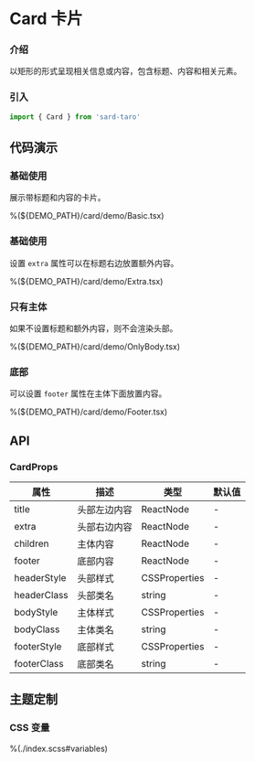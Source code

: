 # Card 卡片

### 介绍

以矩形的形式呈现相关信息或内容，包含标题、内容和相关元素。

### 引入

```ts
import { Card } from 'sard-taro'
```

## 代码演示

### 基础使用

展示带标题和内容的卡片。

%(${DEMO_PATH}/card/demo/Basic.tsx)

### 基础使用

设置 `extra` 属性可以在标题右边放置额外内容。

%(${DEMO_PATH}/card/demo/Extra.tsx)

### 只有主体

如果不设置标题和额外内容，则不会渲染头部。

%(${DEMO_PATH}/card/demo/OnlyBody.tsx)

### 底部

可以设置 `footer` 属性在主体下面放置内容。

%(${DEMO_PATH}/card/demo/Footer.tsx)

## API

### CardProps

| 属性        | 描述         | 类型          | 默认值 |
| ----------- | ------------ | ------------- | ------ |
| title       | 头部左边内容 | ReactNode     | -      |
| extra       | 头部右边内容 | ReactNode     | -      |
| children    | 主体内容     | ReactNode     | -      |
| footer      | 底部内容     | ReactNode     | -      |
| headerStyle | 头部样式     | CSSProperties | -      |
| headerClass | 头部类名     | string        | -      |
| bodyStyle   | 主体样式     | CSSProperties | -      |
| bodyClass   | 主体类名     | string        | -      |
| footerStyle | 底部样式     | CSSProperties | -      |
| footerClass | 底部类名     | string        | -      |

## 主题定制

### CSS 变量

%(./index.scss#variables)
